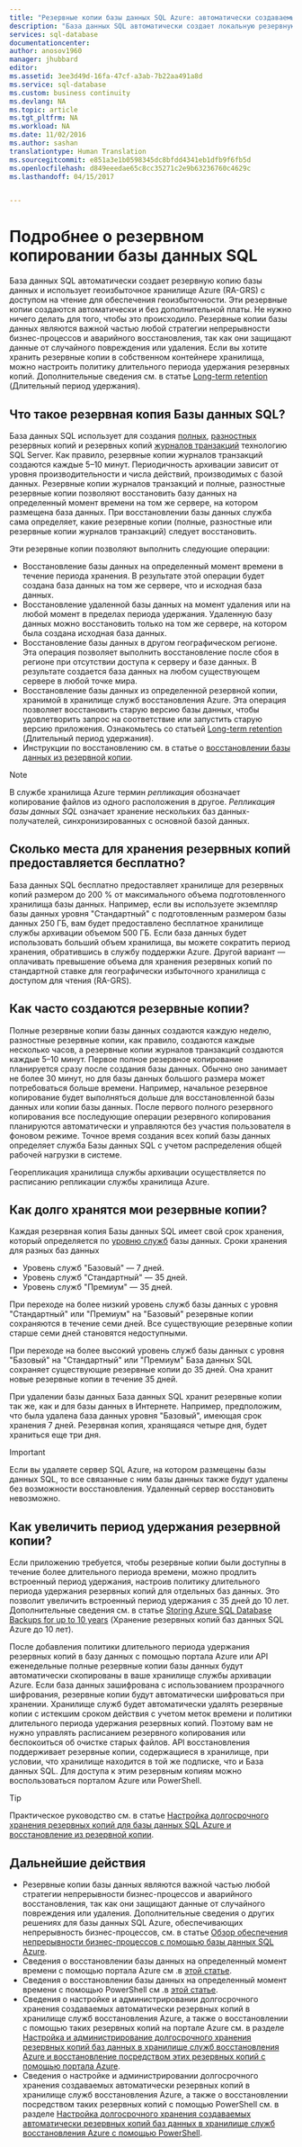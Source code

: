 ```yaml
---
title: "Резервные копии базы данных SQL Azure: автоматически создаваемые и геоизбыточные | Документация Майкрософт"
description: "База данных SQL автоматически создает локальную резервную копию базы данных каждые пять минут и использует геоизбыточное хранилище Azure с доступом на чтение для обеспечения геоизбыточности."
services: sql-database
documentationcenter: 
author: anosov1960
manager: jhubbard
editor: 
ms.assetid: 3ee3d49d-16fa-47cf-a3ab-7b22aa491a8d
ms.service: sql-database
ms.custom: business continuity
ms.devlang: NA
ms.topic: article
ms.tgt_pltfrm: NA
ms.workload: NA
ms.date: 11/02/2016
ms.author: sashan
translationtype: Human Translation
ms.sourcegitcommit: e851a3e1b0598345dc8bfdd4341eb1dfb9f6fb5d
ms.openlocfilehash: d849eeedae65c8cc35271c2e9b63236760c4629c
ms.lasthandoff: 04/15/2017


---
```

# <a name="learn-about-sql-database-backups"></a>Подробнее о резервном копировании базы данных SQL

База данных SQL автоматически создает резервную копию базы данных и использует геоизбыточное хранилище Azure (RA-GRS) с доступом на чтение для обеспечения геоизбыточности. Эти резервные копии создаются автоматически и без дополнительной платы. Не нужно ничего делать для того, чтобы это происходило. Резервные копии базы данных являются важной частью любой стратегии непрерывности бизнес-процессов и аварийного восстановления, так как они защищают данные от случайного повреждения или удаления. Если вы хотите хранить резервные копии в собственном контейнере хранилища, можно настроить политику длительного периода удержания резервных копий. Дополнительные сведения см. в статье [Long-term retention](sql-database-long-term-retention.md) (Длительный период удержания).

## <a name="what-is-a-sql-database-backup"></a>Что такое резервная копия Базы данных SQL?

База данных SQL использует для создания [полных](https://msdn.microsoft.com/library/ms186289.aspx), [разностных](https://msdn.microsoft.com/library/ms175526.aspx) резервных копий и резервных копий [журналов транзакций](https://msdn.microsoft.com/library/ms191429.aspx) технологию SQL Server. Как правило, резервные копии журналов транзакций создаются каждые 5–10 минут. Периодичность архивации зависит от уровня производительности и числа действий, производимых с базой данных. Резервные копии журналов транзакций и полные, разностные резервные копии позволяют восстановить базу данных на определенный момент времени на том же сервере, на котором размещена база данных. При восстановлении базы данных служба сама определяет, какие резервные копии (полные, разностные или резервные копии журналов транзакций) следует восстановить.


Эти резервные копии позволяют выполнить следующие операции:

* Восстановление базы данных на определенный момент времени в течение периода хранения. В результате этой операции будет создана база данных на том же сервере, что и исходная база данных.
* Восстановление удаленной базы данных на момент удаления или на любой момент в пределах периода удержания. Удаленную базу данных можно восстановить только на том же сервере, на котором была создана исходная база данных.
* Восстановление базы данных в другом географическом регионе. Эта операция позволяет выполнить восстановление после сбоя в регионе при отсутствии доступа к серверу и базе данных. В результате создается база данных на любом существующем сервере в любой точке мира. 
* Восстановление базы данных из определенной резервной копии, хранимой в хранилище служб восстановления Azure. Эта операция позволяет восстановить старую версию базы данных, чтобы удовлетворить запрос на соответствие или запустить старую версию приложения. Ознакомьтесь со статьей [Long-term retention](sql-database-long-term-retention.md) (Длительный период удержания).
* Инструкции по восстановлению см. в статье о [восстановлении базы данных из резервной копии](sql-database-recovery-using-backups.md).

> [!NOTE]
> В службе хранилища Azure термин *репликация* обозначает копирование файлов из одного расположения в другое. *Репликация базы данных SQL* означает хранение нескольких баз данных-получателей, синхронизированных с основной базой данных. 
> 
> 

## <a name="how-much-backup-storage-is-included-at-no-cost"></a>Сколько места для хранения резервных копий предоставляется бесплатно?
База данных SQL бесплатно предоставляет хранилище для резервных копий размером до 200 % от максимального объема подготовленного хранилища базы данных. Например, если вы используете экземпляр базы данных уровня "Стандартный" с подготовленным размером базы данных 250 ГБ, вам будет предоставлено бесплатное хранилище службы архивации объемом 500 ГБ. Если база данных будет использовать больший объем хранилища, вы можете сократить период хранения, обратившись в службу поддержки Azure. Другой вариант — оплачивать превышение объема для хранения резервных копий по стандартной ставке для географически избыточного хранилища с доступом для чтения (RA-GRS). 

## <a name="how-often-do-backups-happen"></a>Как часто создаются резервные копии?
Полные резервные копии базы данных создаются каждую неделю, разностные резервные копии, как правило, создаются каждые несколько часов, а резервные копии журналов транзакций создаются каждые 5–10 минут. Первое полное резервное копирование планируется сразу после создания базы данных. Обычно оно занимает не более 30 минут, но для базы данных большого размера может потребоваться больше времени. Например, начальное резервное копирование будет выполняться дольше для восстановленной базы данных или копии базы данных. После первого полного резервного копирования все последующие операции резервного копирования планируются автоматически и управляются без участия пользователя в фоновом режиме. Точное время создания всех копий базы данных определяет служба Базы данных SQL с учетом распределения общей рабочей нагрузки в системе. 

Георепликация хранилища службы архивации осуществляется по расписанию репликации службы хранилища Azure.

## <a name="how-long-do-you-keep-my-backups"></a>Как долго хранятся мои резервные копии?
Каждая резервная копия Базы данных SQL имеет свой срок хранения, который определяется по [уровню служб](sql-database-service-tiers.md) базы данных. Сроки хранения для разных баз данных


* Уровень служб "Базовый" — 7 дней.
* Уровень служб "Стандартный" — 35 дней.
* Уровень служб "Премиум" — 35 дней.

При переходе на более низкий уровень служб базы данных с уровня "Стандартный" или "Премиум" на "Базовый" резервные копии сохраняются в течение семи дней. Все существующие резервные копии старше семи дней становятся недоступными. 

При переходе на более высокий уровень служб базы данных с уровня "Базовый" на "Стандартный" или "Премиум" База данных SQL сохраняет существующие резервные копии до 35 дней. Она хранит новые резервные копии в течение 35 дней.

При удалении базы данных База данных SQL хранит резервные копии так же, как и для базы данных в Интернете. Например, предположим, что была удалена база данных уровня "Базовый", имеющая срок хранения 7 дней. Резервная копия, хранящаяся четыре дня, будет храниться еще три дня.

> [!IMPORTANT]
> Если вы удаляете сервер SQL Azure, на котором размещены базы данных SQL, то все связанные с ним базы данных также будут удалены без возможности восстановления. Удаленный сервер восстановить невозможно.
> 
> 

## <a name="how-to-extend-the-backup-retention-period"></a>Как увеличить период удержания резервной копии?
Если приложению требуется, чтобы резервные копии были доступны в течение более длительного периода времени, можно продлить встроенный период удержания, настроив политику длительного периода удержания резервных копий для отдельных баз данных. Это позволит увеличить встроенный период удержания с 35 дней до 10 лет. Дополнительные сведения см. в статье [Storing Azure SQL Database Backups for up to 10 years](sql-database-long-term-retention.md) (Хранение резервных копий баз данных SQL Azure до 10 лет).

После добавления политики длительного периода удержания резервных копий в базу данных с помощью портала Azure или API еженедельные полные резервные копии базы данных будут автоматически скопированы в ваше хранилище службы архивации Azure. Если база данных зашифрована с использованием прозрачного шифрования, резервные копии будут автоматически шифроваться при хранении.  Хранилище служб будет автоматически удалять резервные копии с истекшим сроком действия с учетом меток времени и политики длительного периода удержания резервных копий.  Поэтому вам не нужно управлять расписанием резервного копирования или беспокоиться об очистке старых файлов. API восстановления поддерживает резервные копии, содержащиеся в хранилище, при условии, что хранилище находится в той же подписке, что и База данных SQL. Для доступа к этим резервным копиям можно воспользоваться порталом Azure или PowerShell.

> [!TIP]
> Практическое руководство см. в статье [Настройка долгосрочного хранения резервных копий для базы данных SQL Azure и восстановление из резервной копии](sql-database-long-term-backup-retention-configure.md).
>

## <a name="next-steps"></a>Дальнейшие действия

- Резервные копии базы данных являются важной частью любой стратегии непрерывности бизнес-процессов и аварийного восстановления, так как они защищают данные от случайного повреждения или удаления. Дополнительные сведения о других решениях для базы данных SQL Azure, обеспечивающих непрерывность бизнес-процессов, см. в статье [Обзор обеспечения непрерывности бизнес-процессов с помощью базы данных SQL Azure](sql-database-business-continuity.md).
- Сведения о восстановлении базы данных на определенный момент времени с помощью портала Azure см .в [этой статье](sql-database-recovery-using-backups.md).
- Сведения о восстановлении базы данных на определенный момент времени с помощью PowerShell см .в [этой статье](scripts/sql-database-restore-database-powershell.md).
- Сведения о настройке и администрировании долгосрочного хранения создаваемых автоматически резервных копий в хранилище служб восстановления Azure, а также о восстановлении с помощью таких резервных копий на портале Azure см. в разделе [Настройка и администрирование долгосрочного хранения резервных копий баз данных в хранилище служб восстановления Azure и восстановление посредством этих резервных копий с помощью портала Azure](sql-database-long-term-backup-retention-configure.md).
- Сведения о настройке и администрировании долгосрочного хранения создаваемых автоматически резервных копий в хранилище служб восстановления Azure, а также о восстановлении посредством таких резервных копий с помощью PowerShell см. в разделе [Настройка долгосрочного хранения создаваемых автоматически резервных копий баз данных в хранилище служб восстановления Azure с помощью PowerShell](sql-database-long-term-backup-retention-configure.md).

